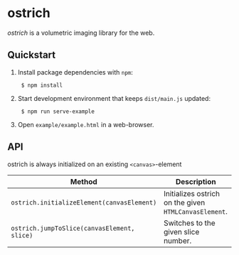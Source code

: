 # ostrich

*ostrich* is a volumetric imaging library for the web.

## Quickstart

1. Install package dependencies with `npm`:

   ```
    $ npm install
   ```
   
2. Start development environment that keeps `dist/main.js` updated:

   ```
    $ npm run serve-example
   ```

3. Open `example/example.html` in a web-browser.

## API

ostrich is always initialized on an existing `<canvas>`-element

| Method | Description |
| --- | --- |
| `ostrich.initializeElement(canvasElement)` | Initializes ostrich on the given `HTMLCanvasElement`. |
| `ostrich.jumpToSlice(canvasElement, slice)` | Switches to the given slice number. |
